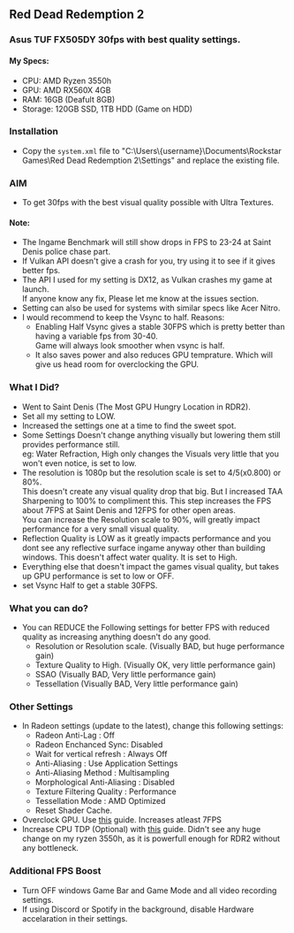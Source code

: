 ## Red Dead Redemption 2  
### Asus TUF FX505DY 30fps with best quality settings.

#### My Specs:  
* CPU: AMD Ryzen 3550h  
* GPU: AMD RX560X 4GB  
* RAM: 16GB  (Deafult 8GB)  
* Storage: 120GB SSD, 1TB HDD (Game on HDD)  

### Installation
* Copy the `system.xml`  file to "C:\Users\\{username}\Documents\Rockstar Games\Red Dead Redemption 2\Settings\" and replace the existing file.  

### AIM
* To get 30fps with the best visual quality possible with Ultra Textures.    

#### Note:  
* The Ingame Benchmark will still show drops in FPS to 23-24 at Saint Denis police chase part.
* If Vulkan API doesn't give a crash for you, try using it to see if it gives better fps.
* The API I used for my setting is DX12, as Vulkan crashes my game at launch.  
  If anyone know any fix, Please let me know at the issues section.
* Setting can also be used for systems with similar specs like Acer Nitro.  
* I would recommend to keep the Vsync to half. Reasons:  
  * Enabling Half Vsync gives a stable 30FPS which is pretty better than having a variable fps from 30-40.  
    Game will always look smoother when vsync is half.
  * It also saves power and also reduces GPU temprature. Which will give us head room for overclocking the GPU.

### What I Did?
* Went to Saint Denis (The Most GPU Hungry Location in RDR2).  
* Set all my setting to LOW.
* Increased the settings one at a time to find the sweet spot.   
* Some Settings Doesn't change anything visually but lowering them still provides performance still.  
  eg: Water Refraction, High only changes the Visuals very little that you won't even notice, is set to low. 
* The resolution is 1080p but the resolution scale is set to 4/5(x0.800) or 80%.  
  This doesn't create any visual quality drop that big. But I increased TAA Sharpening to 100% to compliment this.
  This step increases the FPS about 7FPS at Saint Denis and 12FPS for other open areas.  
  You can increase the Resolution scale to 90%, will greatly impact performance for a very small visual quality.  
* Reflection Quality is LOW as it greatly impacts performance and you dont see any reflective surface ingame anyway other than building windows.
  This doesn't affect water quality. It is set to High.
* Everything else that doesn't impact the games visual quality, but takes up GPU performance is set to low or OFF.  
* set Vsync Half to get a stable 30FPS.  

### What you can do?
* You can REDUCE the Following settings for better FPS with reduced quality as increasing anything doesn't do any good.
	* Resolution or Resolution scale. (Visually BAD, but huge performance gain)  
	* Texture Quality to High. (Visually OK, very little performance gain)  
	* SSAO (Visually BAD, Very little performance gain)  
	* Tessellation (Visually BAD, Very little performance gain)  

### Other Settings 
* In Radeon settings (update to the latest), change this following settings:
	* Radeon Anti-Lag : Off  
	* Radeon Enchanced Sync: Disabled
	* Wait for vertical refresh : Always Off
	* Anti-Aliasing : Use Application Settings
	* Anti-Aliasing Method : Multisampling
	* Morphological Anti-Aliasing : Disabled
	* Texture Filtering Quality : Performance
	* Tessellation Mode : AMD Optimized
	* Reset Shader Cache.
* Overclock GPU. Use [this](https://youtu.be/y_aTt1zKYLw) guide. Increases atleast 7FPS
* Increase CPU TDP (Optional) with [this](https://youtu.be/4ekZRwxFFGU) guide. Didn't see any huge change on my ryzen 3550h, as it is powerfull enough for RDR2 without any bottleneck.

### Additional FPS Boost  
* Turn OFF windows Game Bar and Game Mode and all video recording settings.  
* If using Discord or Spotify in the background, disable Hardware accelaration in their settings.
